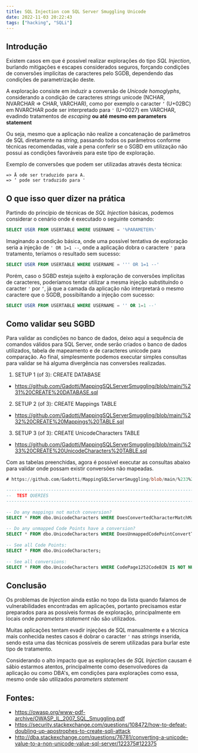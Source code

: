 ```yaml
---
title: SQL Injection com SQL Server Smuggling Unicode
date: 2022-11-03 20:22:43
tags: ["hacking", "SQLi"]
---
```


## Introdução

Existem casos em que é possível realizar explorações do tipo *SQL Injection*, burlando mitigações e escapes considerados seguros, forçando condições de conversões implícitas de caracteres pelo SGDB, dependendo das condições de parametrização deste.

A exploração consiste em induzir a conversão de *Unicode homoglyphs*, considerando a condição de caracteres *strings* unicode (NCHAR, NVARCHAR => CHAR, VARCHAR), como por exemplo o caracter ```ʼ``` (U+02BC) em NVARCHAR pode ser interpretado para ```'``` (U+0027) em VARCHAR, evadindo tratamentos de *escaping* **ou até mesmo em parameters statement**

Ou seja, mesmo que a aplicação não realize a concatenação de parâmetros de SQL diretamente na *string*, passando todos os parâmetros conforme técnicas recomendadas, vale a pena conferir se o SGBD em utilização não possui as condições favoráveis para este tipo de exploração.

Exemplo de conversões que podem ser utilizadas através desta técnica:
```
=> Ā ode ser traduzido para A.
=> ʼ pode ser traduzido para '
```

## O que isso quer dizer na prática

Partindo do princípio de técnicas de *SQL Injection* básicas, podemos considerar o cenário onde é executado o seguinte comando:
```sql
SELECT USER FROM USERTABLE WHERE USERNAME = '%PARAMETER%'
```

Imaginando a condição básica, onde uma possível tentativa de exploração seria a injeção de ```' OR 1=1 --```, onde a aplicação dobra o caractere ```'``` para tratamento, teríamos o resultado sem sucesso:
```sql
SELECT USER FROM USERTABLE WHERE USERNAME = ''' OR 1=1 --'
```

Porém, caso o SGBD esteja sujeito à exploração de conversões implícitas de caracteres, poderíamos tentar utilizar a mesma injeção substituíndo o caracter ```'``` por ```ʼ```, já  que a camada da aplicação não interpretará o mesmo caractere que o SGDB, possibiltando a injeção com sucesso:
```sql
SELECT USER FROM USERTABLE WHERE USERNAME = '' OR 1=1 --'
```

## Como validar seu SGBD

Para validar as condições no banco de dados, deixo aqui a sequência de comandos válidos para SQL Server, onde serão criados o banco de dados utilizados, tabela de mapeamento e de caracteres unicode para comparação. Ao final, simplesmente podemos executar simples consultas para validar se há alguma divergência nas conversões realizadas.

1. SETUP 1 (of 3): CREATE DATABASE
* https://github.com/Gadotti/MappingSQLServerSmuggling/blob/main/%231%20CREATE%20DATABASE.sql


2. SETUP 2 (of 3): CREATE Mappings TABLE
* https://github.com/Gadotti/MappingSQLServerSmuggling/blob/main/%232%20CREATE%20Mappings%20TABLE.sql

3. SETUP 3 (of 3): CREATE UnicodeCharacters TABLE
* https://github.com/Gadotti/MappingSQLServerSmuggling/blob/main/%233%20CREATE%20UnicodeCharacters%20TABLE.sql

Com as tabelas preenchidas, agora é possível executar as consultas abaixo para validar onde possam existir conversões não mapeadas.

```sql
# https://github.com/Gadotti/MappingSQLServerSmuggling/blob/main/%233%20CREATE%20UnicodeCharacters%20TABLE.sql

-----------------------------------------------------------------------------
--  TEST QUERIES
-----------------------------------------------------------------------------
 
-- Do any mappings not match conversion?
SELECT * FROM dbo.UnicodeCharacters WHERE DoesConvertedCharacterMatchMapping = 'No';
 
-- Do any unmapped Code Points have a conversion?
SELECT * FROM dbo.UnicodeCharacters WHERE DoesUnmappedCodePointConvertToSomething = 'Yes'; 
 
-- See all Code Points:
SELECT * FROM dbo.UnicodeCharacters;
 
-- See all conversions:
SELECT * FROM dbo.UnicodeCharacters WHERE CodePage1252CodeBIN IS NOT NULL;
```

## Conclusão

Os problemas de *Injection* ainda estão no topo da lista quando falamos de vulnerabilidades encontradas em aplicações, portanto precisamos estar preparados para as possíveis formas de exploração, principalmente em locais onde *parameters statement* não são utilizados. 

Muitas aplicações tentam evadir injeções de SQL manualmente e a técnica mais conhecida nestes casos é dobrar o caracter ```'``` nas *strings* inserida, sendo esta uma das técnicas possíveis de serem utilizadas para burlar este tipo de tratamento.

Considerando o alto impacto que as explorações de *SQL Injection* causam é sábio estarmos atentos, principalmente como desenvolvedores da aplicação ou como DBA's, em condições para explorações como essa, mesmo onde são utilizados *parameters statement*

## Fontes:
* https://owasp.org/www-pdf-archive/OWASP_IL_2007_SQL_Smuggling.pdf
* https://security.stackexchange.com/questions/108472/how-to-defeat-doubling-up-apostrophes-to-create-sqli-attack
* http://dba.stackexchange.com/questions/76781/converting-a-unicode-value-to-a-non-unicode-value-sql-server/122375#122375


